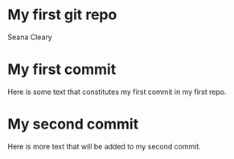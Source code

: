 My first git repo
================
Seana Cleary

# My first commit

Here is some text that constitutes my first commit in my first repo.

# My second commit

Here is more text that will be added to my second commit.
